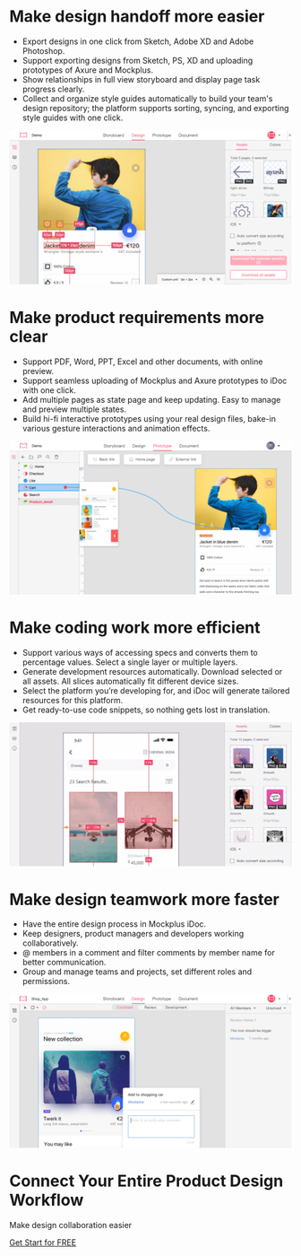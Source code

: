 # Make design handoff more easier

* Export designs in one click from Sketch, Adobe XD and Adobe Photoshop.
* Support exporting designs from Sketch, PS, XD and uploading prototypes of Axure and Mockplus.
* Show relationships in full view storyboard and display page task progress clearly.
* Collect and organize style guides automatically to build your team's design repository; the platform supports sorting, syncing, and exporting style guides with one click.

![design](./assets/content1-1.png)

# Make product requirements more clear
* Support PDF, Word, PPT, Excel and other documents, with online preview.
* Support seamless uploading of Mockplus and Axure prototypes to iDoc with one click.
* Add multiple pages as state page and keep updating. Easy to manage and preview multiple states.
* Build hi-fi interactive prototypes using your real design files, bake-in various gesture interactions and animation effects.

![interactive](./assets/content1-2.png)

# Make coding work more efficient
* Support various ways of accessing specs and converts them to percentage values. Select a single layer or multiple layers.
* Generate development resources automatically. Download selected or all assets. All slices automatically fit different device sizes.
* Select the platform you’re developing for, and iDoc will generate tailored resources for this platform.
* Get ready-to-use code snippets, so nothing gets lost in translation.

![coding](./assets/content-frontend-en-poster.png)

# Make design teamwork more faster
* Have the entire design process in Mockplus iDoc.
* Keep designers, product managers and developers working collaboratively.
* @ members in a comment and filter comments by member name for better communication.
* Group and manage teams and projects, set different roles and permissions.

![teamwork](./assets/content4-1.png)

# Connect Your Entire Product Design Workflow
Make design collaboration easier

[Get Start for FREE](https://idoc.mockplus.com)

